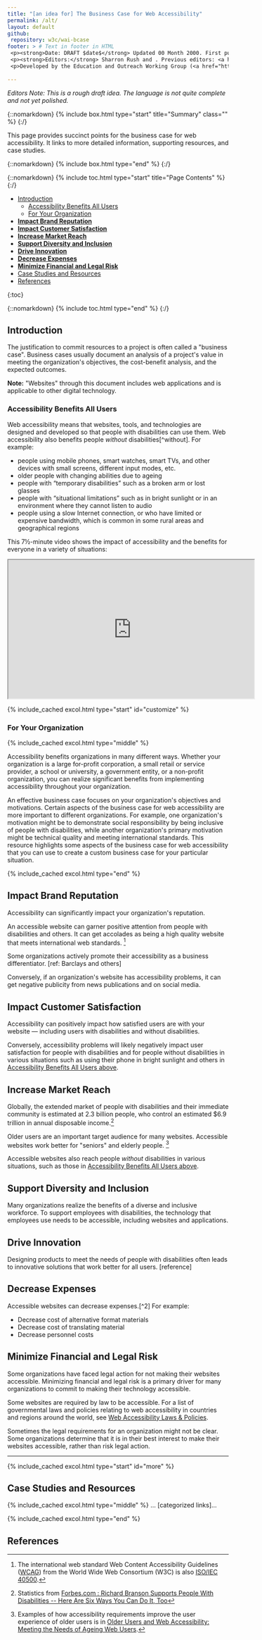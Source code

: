 ```yaml
---
title: "[an idea for] The Business Case for Web Accessibility"
permalink: /alt/
layout: default
github:
 repository: w3c/wai-bcase
footer: > # Text in footer in HTML
 <p><strong>Date: DRAFT $date$</strong> Updated 00 Month 2000. First published 00 Month 2000.</p>
 <p><strong>Editors:</strong> Sharron Rush and . Previous editors: <a href="https://www.w3.org/People/Shawn">Shawn Lawton Henry</a>, Andrew Arch, and Judy Brewer. <a href="https://www.w3.org/WAI/bcase/ack.html" shape="rect">Acknowledgements</a> lists additional contributors.</p>
 <p>Developed by the Education and Outreach Working Group (<a href="http://www.w3.org/WAI/EO/">EOWG</a>). Previously updated as part of <a href="https://www.w3.org/WAI/WAI-AGE/Overview.html" shape="rect">WAI-AGE Project</a> funded by the European Commission under the FP6 IST Programme.</p>
 
---
```


_Editors Note: This is a rough draft idea. The language is not quite complete and not yet polished._

{::nomarkdown}
{% include box.html type="start" title="Summary" class="" %}
{:/}

This page provides succinct points for the business case for web accessibility. It links to more detailed information, supporting resources, and case studies.

{::nomarkdown}
{% include box.html type="end" %}
{:/}

{::nomarkdown}
{% include toc.html type="start" title="Page Contents" %}
{:/}

<ul>
 <li><a href="#intro">Introduction</a>
 <ul>
 <li><a href="#allusers">Accessibility Benefits All Users</a></li>
 <li><a href="#your-org">For Your Organization</a></li>
 </ul>
 </li>
 <li><a href="#brand"><strong>Impact Brand Reputation</strong></a></li>
 <li><a href="#ux"><strong>Impact Customer Satisfaction</strong></a></li>
 <li><strong><a href="#market">Increase Market Reach</a></strong></li>
 <li><strong><a href="#inclusion">Support Diversity and Inclusion</a></strong></li>
 <li><strong><a href="#innovation">Drive Innovation</a></strong></li>
 <li><strong><a href="#lower-expenses">Decrease Expenses</a></strong></li>
 <li><strong><a href="#risk">Minimize Financial and Legal Risk</a></strong><a href="#risk"></a></li>
 <li><a href="#more">Case Studies and Resources</a></li>
<li><a href="#ref">References</a></li>
 </ul>

{:toc}

{::nomarkdown}
{% include toc.html type="end" %}
{:/}

<h2 id="intro">Introduction</h2>
<p>The justification to commit resources to a project is often called a "business case". Business cases usually document an analysis of a project's value in meeting the organization's objectives, the cost-benefit analysis, and the expected outcomes.</p>
<p><strong>Note:</strong> &quot;Websites&quot; through this document includes web applications and is applicable to other digital technology.</p>

<h3 id="allusers">Accessibility Benefits All Users</h3>
Web accessibility means that websites, tools, and technologies are designed and developed so that people with disabilities can use them. Web accessibility also benefits people <em>without</em> disabilities[^without]. For example:
<ul>
 <li>people using mobile phones, smart watches, smart TVs, and other devices with small screens, different input modes, etc.</li>
 <li>older people with changing abilities due to ageing</li>
 <li>people with &ldquo;temporary disabilities&rdquo; such as a broken arm or lost glasses</li>
 <li>people with &ldquo;situational limitations&rdquo; such as in bright sunlight or in an environment where they cannot listen to audio</li>
 <li>people using a slow Internet connection, or who have limited or expensive bandwidth, which is common in some rural areas and geographical regions</li>
 </ul>

[^without]: Specific examples of how accessibility requirements benefit users without disabilities are in [Web Accessibility Benefits People With and Without Disabilities](https://www.w3.org/WAI/bcase/soc.html#groups).

<p>This 7&#189;-minute video shows the impact of accessibility and the benefits for everyone in a variety of situations:</p>
<iframe title="Video" width="560" height="315" src="https://www.youtube-nocookie.com/embed/3f31oufqFSM" allowfullscreen=""></iframe>

{% include_cached excol.html type="start" id="customize" %}

<h3 id="your-org">For Your Organization</h3>

{% include_cached excol.html type="middle" %}

<p>Accessibility benefits organizations in many different ways. Whether your organization is a large for-profit corporation, a small retail or service provider, a school or university, a government entity, or a non-profit organization, you can realize significant benefits from implementing accessibility throughout your organization.</p>
<p>An effective business case focuses on your organization's objectives and motivations. Certain aspects of the business case for web accessibility are more important to different organizations. For example, one organization's motivation might be to demonstrate social responsibility by being inclusive of people with disabilities, while another organization's primary motivation might be technical quality and meeting international standards. This resource highlights some aspects of the business case for web accessibility that you can use to create a custom business case for your particular situation.</p>

{% include_cached excol.html type="end" %}

<h2 id="brand">Impact Brand Reputation</h2>

Accessibility can significantly impact your organization's reputation.

An accessible website can garner positive attention from people with disabilities and others. It can get accolades as being a high quality website that meets international web standards. [^wcag]

[^wcag]: The international web standard Web Content Accessibility Guidelines (<a href="http://www.w3.org/WAI/intro/wcag.php">WCAG</a>) from the World Wide Web Consortium (W3C) is also <a href="https://www.w3.org/blog/2012/10/wcag-20-is-now-also-isoiec-405/">ISO/IEC 40500</a>.

Some organizations actively promote their accessibility as a business differentiator.  [ref:  Barclays and others]

Conversely, if an organization's website has accessibility problems, it can get negative publicity from news publications and on social media.

<h2 id="ux">Impact Customer Satisfaction</h2>
<p>Accessibility can positively impact how satisfied users are with your website &mdash; including users with disabilities and without disabilities.</p>
<p>Conversely, accessibility problems will likely negatively impact user satisfaction for people with disabilities and for people without disabilities in various situations such as using their phone in bright sunlight and others in <a href="#allusers"> Accessibility Benefits All Users above</a>.</p>

<h2 id="market">Increase Market Reach</h2>

Globally, the extended market of people with disabilities and their immediate community is estimated at 2.3 billion people, who control an estimated $6.9 trillion in annual disposable income.[^stats]

[^stats]: Statistics from <a href="https://www.forbes.com/sites/gaudianohunt/2016/10/31/richard-branson-supports-disabilities/#3fe3d1d8788e">Forbes.com : Richard Branson Supports People With Disabilities -- Here Are Six Ways You Can Do It, Too</a>

Older users are an important target audience for many websites. Accessible websites work better for &quot;seniors&quot; and elderly people. [^older] 

[^older]: Examples of how accessibility requirements improve the user experience of older users is in [Older Users and Web Accessibility: Meeting the Needs of Ageing Web Users](https://www.w3.org/WAI/older-users/).

Accessible websites also reach people <em>without</em> disabilities in various situations, such as those in <a href="#allusers">Accessibility Benefits All Users above</a>.

<h2 id="inclusion">Support Diversity and Inclusion</h2>
<p>Many organizations realize the benefits of a diverse and inclusive workforce. To support employees with disabilities, the technology that employees use needs to be accessible, including websites and applications.</p>

<h2 id="innovation">Drive Innovation</h2>
<p>Designing products to meet the needs of people with disabilities often leads to innovative solutions that work better for all users. [reference]</p>

<h2 id="lower-expenses">Decrease Expenses</h2>
Accessible websites can decrease expenses.[^2] For example:
<ul>
 <li>Decrease cost of alternative format materials</li>
 <li>Decrease cost of translating material</li>
 <li>Decrease personnel costs</li>
 </ul>

[^2]: Specific examples of how accessibility can decrease expenses are in [Direct Cost Savings]( https://www.w3.org/WAI/bcase/fin#direct).

<h2 id="risk">Minimize Financial and Legal Risk</h2>
<p>Some organizations have faced legal action for not making their websites accessible. Minimizing financial and legal risk is a primary driver for many organizations to commit to making their technology accessible.</p>
<p>Some websites are required by law to be accessible. For a list of governmental laws and policies relating to web accessibility in countries and regions around the world, see <a href="https://www.w3.org/WAI/policies/">Web Accessibility Laws &amp; Policies</a>.</p>
<p>Sometimes the legal requirements for an organization might not be clear. Some organizations determine that it is in their best interest to make their websites accessible, rather than risk legal action.</p>
<hr/>

{% include_cached excol.html type="start" id="more" %}

<h2>Case Studies and Resources</h2>

{% include_cached excol.html type="middle" %}
... [categorized links]…

{% include_cached excol.html type="end" %}

<h2 id="refs">References</h2>
